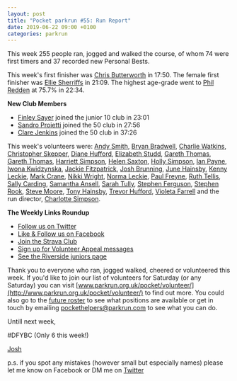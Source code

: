 ```yaml
---
layout: post
title: "Pocket parkrun #55: Run Report"
date: 2019-06-22 09:00 +0100
categories: parkrun
---
```


This week 255 people ran, jogged and walked the course, of whom 74 were first timers and 37 recorded new Personal Bests.

This week's first finisher was [Chris Butterworth](https://www.parkrun.org.uk/pocket/results/weeklyresults/athletehistory?athleteNumber=287219) in 17:50. The female first finisher was [Ellie Sherriffs](https://www.parkrun.org.uk/pocket/results/weeklyresults/athletehistory?athleteNumber=5047401) in 21:09. The highest age-grade went to [Phil Redden](https://www.parkrun.org.uk/pocket/results/weeklyresults/athletehistory?athleteNumber=105596) at 75.7% in 22:34.

**New Club Members**

*   [](https://images.parkrun.com/blogs.dir/1667/files/2019/02/10_club_mini-e1550337085201.jpg)[Finley Sayer](https://www.parkrun.org.uk/pocket/results/weeklyresults/athletehistory?athleteNumber=4686599) joined the junior 10 club in 23:01
*   [](https://images.parkrun.com/blogs.dir/1667/files/2019/02/50_club_mini-e1550336989477.jpg)[Sandro Proietti](https://www.parkrun.org.uk/pocket/results/weeklyresults/athletehistory?athleteNumber=965399) joined the 50 club in 27:56
*   [](https://images.parkrun.com/blogs.dir/1667/files/2019/02/50_club_mini-e1550336989477.jpg)[Clare Jenkins](https://www.parkrun.org.uk/pocket/results/weeklyresults/athletehistory?athleteNumber=563562) joined the 50 club in 37:26

This week's volunteers were: [Andy Smith](https://www.parkrun.org.uk/results/athleteresultshistory/?athleteNumber=321263), [Bryan Bradwell](https://www.parkrun.org.uk/results/athleteresultshistory/?athleteNumber=274319), [Charlie Watkins](https://www.parkrun.org.uk/results/athleteresultshistory/?athleteNumber=4847891), [Christopher Skepper](http://www.parkrun.org.uk/results/athleteresultshistory/?athleteNumber=3655506), [Diane Hufford](http://www.parkrun.org.uk/results/athleteresultshistory/?athleteNumber=340498), [Elizabeth Studd](https://www.parkrun.org.uk/results/athleteresultshistory/?athleteNumber=5216917), [Gareth Thomas](https://www.parkrun.org.uk/results/athleteresultshistory/?athleteNumber=408288), [Gareth Thomas](https://www.parkrun.org.uk/results/athleteresultshistory/?athleteNumber=408288), [Harriett Simpson](http://www.parkrun.org.uk/results/athleteresultshistory/?athleteNumber=3165292), [Helen Saxton](http://www.parkrun.org.uk/results/athleteresultshistory/?athleteNumber=831489), [Holly Simpson](http://www.parkrun.org.uk/results/athleteresultshistory/?athleteNumber=4383661), [Ian Payne](http://www.parkrun.org.uk/results/athleteresultshistory/?athleteNumber=4899316), [Iwona Kwidzynska](https://www.parkrun.org.uk/athleteresultshistory?athleteNumber=1087162), [Jackie Fitzpatrick](https://www.parkrun.org.uk/athleteresultshistory?athleteNumber=4914271), [Josh Brunning](http://www.parkrun.org.uk/results/athleteresultshistory/?athleteNumber=4196740), [June Hainsby](http://www.parkrun.org.uk/results/athleteresultshistory/?athleteNumber=4756215), [Kenny Leckie](http://www.parkrun.org.uk/results/athleteresultshistory/?athleteNumber=4073128), [Mark Crane](http://www.parkrun.org.uk/results/athleteresultshistory/?athleteNumber=4072444), [Nikki Wright](http://www.parkrun.org.uk/results/athleteresultshistory/?athleteNumber=4524361), [Norma Leckie](http://www.parkrun.org.uk/results/athleteresultshistory/?athleteNumber=85968), [Paul Freyne](https://www.parkrun.org.uk/athleteresultshistory?athleteNumber=5227), [Ruth Tellis](https://www.parkrun.org.uk/athleteresultshistory?athleteNumber=4701413), [Sally Carding](https://www.parkrun.org.uk/results/athleteresultshistory/?athleteNumber=5148383), [Samantha Ansell](https://www.parkrun.org.uk/results/athleteresultshistory/?athleteNumber=4665963), [Sarah Tully](http://www.parkrun.org.uk/results/athleteresultshistory/?athleteNumber=4909207), [Stephen Ferguson](http://www.parkrun.org.uk/results/athleteresultshistory/?athleteNumber=190582), [Stephen Rook](https://www.parkrun.org.uk/athleteresultshistory?athleteNumber=4764709), [Steve Moore](http://www.parkrun.org.uk/results/athleteresultshistory/?athleteNumber=1771782), [Tony Hainsby](http://www.parkrun.org.uk/athleteresultshistory?athleteNumber=249147), [Trevor Hufford](http://www.parkrun.org.uk/results/athleteresultshistory/?athleteNumber=339748), [Violeta Farrell](https://www.parkrun.org.uk/results/athleteresultshistory/?athleteNumber=5008049) and the run director, [Charlotte Simpson](http://www.parkrun.org.uk/results/athleteresultshistory/?athleteNumber=2079756).

**The Weekly Links Roundup**

*   [Follow us on Twitter](https://twitter.com/pocketparkrun)
*   [Like & Follow us on Facebook](https://www.facebook.com/pocketparkrun/)
*   [Join the Strava Club](https://www.strava.com/clubs/pocketparkrun)
*   [Sign up for Volunteer Appeal messages](https://www.parkrun.com/runner/opt-ins/?Country=UK)
*   [See the Riverside juniors page](https://www.parkrun.org.uk/riversidestneots-juniors/)

Thank you to everyone who ran, jogged walked, cheered or volunteered this week. If you'd like to join our list of volunteers for Saturday (or any Saturday) you can visit [www.parkrun.org.uk/pocket/volunteer/](http://www.parkrun.org.uk/pocket/volunteer/) to find out more. You could also go to the [future roster](http://www.parkrun.org.uk/pocket/futureroster/) to see what positions are available or get in touch by emailing [pockethelpers@parkrun.com](mailto:pockethelpers@parkrun.com) to see what you can do.

Untill next week,

#DFYBC (Only 6 this week!)

[Josh](http://www.parkrun.org.uk/results/athleteresultshistory/?athleteNumber=4196740)

p.s. if you spot any mistakes (however small but especially names) please let me know on Facebook or DM me on [Twitter](https://twitter.com/_Josh_justJosh)